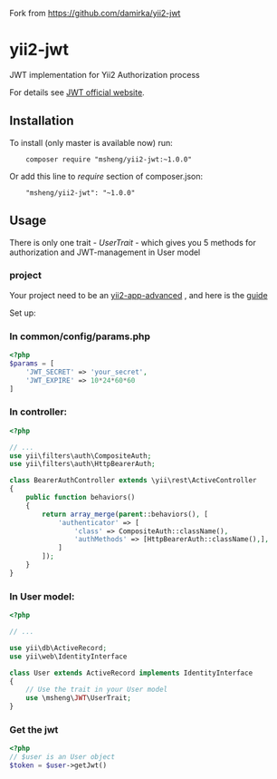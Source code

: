 
Fork from https://github.com/damirka/yii2-jwt

# yii2-jwt

JWT implementation for Yii2 Authorization process

For details see [JWT official website](https://jwt.io/introduction/).

## Installation

To install (only master is available now) run:
```
    composer require "msheng/yii2-jwt:~1.0.0"
```
Or add this line to *require* section of composer.json:
```
    "msheng/yii2-jwt": "~1.0.0"
```

## Usage

There is only one trait - *UserTrait* - which gives you 5 methods for
authorization and JWT-management in User model

### project

Your project need to be an [yii2-app-advanced](https://github.com/yiisoft/yii2-app-advanced) , and here is the [guide](https://github.com/yiisoft/yii2-app-advanced/blob/master/docs/guide/start-installation.md)

Set up:

### In common/config/params.php

```PHP
<?php
$params = [
    'JWT_SECRET' => 'your_secret',
    'JWT_EXPIRE' => 10*24*60*60
]

```

### In controller:

```PHP
<?php

// ...
use yii\filters\auth\CompositeAuth;
use yii\filters\auth\HttpBearerAuth;

class BearerAuthController extends \yii\rest\ActiveController
{
    public function behaviors()
    {
        return array_merge(parent::behaviors(), [
            'authenticator' => [
                'class' => CompositeAuth::className(),
                'authMethods' => [HttpBearerAuth::className(),],
            ]
        ]);
    }
}
```

### In User model:

```PHP
<?php

// ...

use yii\db\ActiveRecord;
use yii\web\IdentityInterface

class User extends ActiveRecord implements IdentityInterface
{
    // Use the trait in your User model
    use \msheng\JWT\UserTrait;
}
```

### Get the jwt

```PHP
<?php
// $user is an User object
$token = $user->getJwt()
```


